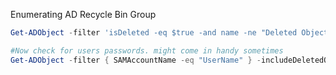 Enumerating AD Recycle Bin Group

``` powershell
Get-ADObject -filter 'isDeleted -eq $true -and name -ne "Deleted Objects"' -includeDeletedObjects

#Now check for users passwords. might come in handy sometimes
Get-ADObject -filter { SAMAccountName -eq "UserName" } -includeDeletedObjects -property *
```
